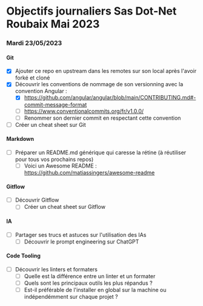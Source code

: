 # Objectifs journaliers Sas Dot-Net Roubaix Mai 2023

### Mardi 23/05/2023

#### Git

- [x] Ajouter ce repo en upstream dans les remotes sur son local après l'avoir forké et cloné
- [x] Découvrir les conventions de nommage de son versionning avec la convention Angular :
  - [x] https://github.com/angular/angular/blob/main/CONTRIBUTING.md#-commit-message-format
  - [ ] https://www.conventionalcommits.org/fr/v1.0.0/
  - [ ] Renommer son dernier commit en respectant cette convention
- [ ] Créer un cheat sheet sur Git

#### Markdown

- [ ] Préparer un README.md générique qui caresse la rétine (à réutiliser pour tous vos prochains repos)
  - [ ] Voici un Awesome README : https://github.com/matiassingers/awesome-readme

#### Gitflow

- [ ] Découvrir Gitflow
  - [ ] Créer un cheat sheet sur Gitflow

#### IA

- [ ] Partager ses trucs et astuces sur l'utilisation des IAs
  - [ ] Découvrir le prompt engineering sur ChatGPT

#### Code Tooling

- [ ] Découvrir les linters et formaters
  - [ ] Quelle est la différence entre un linter et un formater
  - [ ] Quels sont les principaux outils les plus répandus ?
  - [ ] Est-il préférable de l'installer en global sur la machine ou indépendémment sur chaque projet ?
